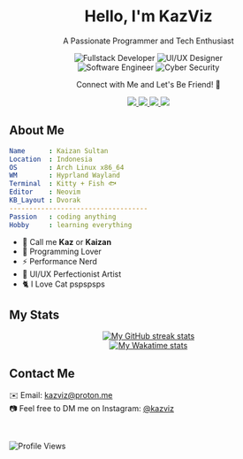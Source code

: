 <div align="center">

# Hello, I'm KazViz

A Passionate Programmer and Tech Enthusiast

![Fullstack Developer](https://img.shields.io/badge/Fullstack-Developer-%23333B4C?style=for-the-badge&logo=neovim&logoColor=white)
![UI/UX Designer](https://img.shields.io/badge/UI%2FUX-Designer-%23333B4C?style=for-the-badge&logo=figma&logoColor=white)  
![Software Engineer](https://img.shields.io/badge/Software-Engineer-%23333B4C?style=for-the-badge&logo=gtk&logoColor=white)
![Cyber Security](https://img.shields.io/badge/Cyber-Security-%23333B4C?style=for-the-badge&logo=caddy&logoColor=white)

Connect with Me and Let's Be Friend! 🤝

<a href="https://linktr.ee/kazviz" target="blank">
    <img src="https://img.shields.io/badge/LinkTree-%23181818?logo=linktree&style=for-the-badge"/>
</a>
<a href="https://instagram.com/kazviz" target="blank">
    <img src="https://img.shields.io/badge/Instagram-%23181818?logo=instagram&style=for-the-badge"/>
</a>
<a href="https://tiktok.com/@kazviz" target="blank">
    <img src="https://img.shields.io/badge/TikTok-%23181818?logo=tiktok&style=for-the-badge"/>
</a>
<a href="https://x.com/kazviz" target="blank">
    <img src="https://img.shields.io/badge/Twitter-%23181818?logo=X&style=for-the-badge"/>
</a>

</div>

## About Me

```yaml
Name      : Kaizan Sultan
Location  : Indonesia
OS        : Arch Linux x86_64
WM        : Hyprland Wayland
Terminal  : Kitty + Fish 🐟
Editor    : Neovim
KB_Layout : Dvorak
-----------------------------------
Passion   : coding anything
Hobby     : learning everything
```

-   👋 Call me **Kaz** or **Kaizan**
-   🧡 Programming Lover
-   ⚡ Performance Nerd
-   🎨 UI/UX Perfectionist Artist
-   🐈️ I Love Cat pspspsps

## My Stats

<!-- Streak Stats -->
<div align="center">
  <a href="https://github.com/kazviz">
    <img
       src="https://github-readme-streak-stats-phi-opal.vercel.app/?user=kazviz&background=0d1117&currStreakNum=ffffff&sideNums=ffffff&currStreakLabel=ffffff&sideLabels=ffffff&dates=ffffff&fire=2d77dc&ring=2d77dc&locale=en&type=svg&hide_border=true"
       alt="My GitHub streak stats"
     />
  </a>
</div>

<!-- WakaTime stats (Dark mode) -->
<div align="center">
  <a href="https://github.com/kazviz">
    <img
        src="https://github-readme-stats-steel-omega.vercel.app/api/wakatime?username=kazviz&layout=compact&icon_color=2d77dc&title_color=2d77dc&text_color=ffffff&bg_color=0d1117&hide_border=true&custom_title=WakaTime%20Stats%20%28Since%20Jan%201%202025%29"
        alt="My Wakatime stats"
      />
  </a>
</div>

## Contact Me

✉️ Email: [kazviz@proton.me](mailto:kazviz@proton.me)  
📷️ Feel free to DM me on Instagram: [@kazviz](https://instagram.com/kazviz)

<br />

![Profile Views](https://komarev.com/ghpvc/?username=kazviz&color=blue&style=flat)
